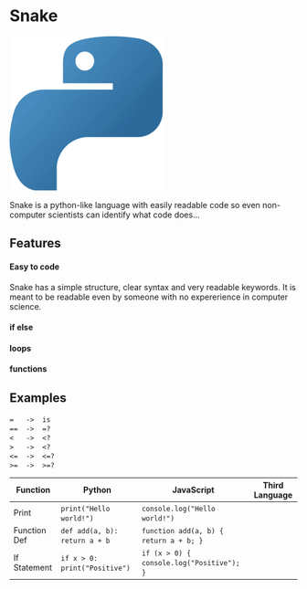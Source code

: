# Snake
![Snake logo](docs/snake-logo.png)

Snake is a python-like language with easily readable code so even non-computer scientists can identify what code does...

## Features
#### Easy to code
Snake has a simple structure, clear syntax and very readable keywords. It is meant to be readable even by someone with no expererience in computer science.

#### if else

#### loops

#### functions

####

## Examples

```
=   ->  is
==  ->  =?
<   ->  <?
>   ->  <?
<=  ->  <=?
>=  ->  >=?
```

| Function       | Python                          | JavaScript                                 | Third Language |
|----------------|---------------------------------|--------------------------------            |----------------|
| Print          | `print("Hello world!")`         | `console.log("Hello world!")`              |                |
| Function Def   | `def add(a, b): return a + b`   | `function add(a, b) { return a + b; }`     |                |
| If Statement   | `if x > 0: print("Positive")`   | `if (x > 0) { console.log("Positive"); }`  |                |